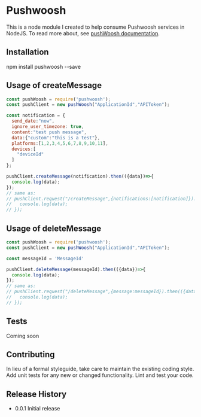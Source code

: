 Pushwoosh
================

This is a node module I created to help consume Pushwoosh services in NodeJS.
To read more about, see [pushWoosh documentation](https://docs.pushwoosh.com/platform-docs/).

## Installation

  npm install pushwoosh --save



## Usage of createMessage
```javascript
const pushWoosh = require('pushwoosh');
const pushClient = new pushWoosh("ApplicationId","APIToken");

const notification = {
  send_date:"now",
  ignore_user_timezone: true,
  content:"test push message",
  data:{"custom":"this is a test"},
  platforms:[1,2,3,4,5,6,7,8,9,10,11],
  devices:[
    "deviceId"
  ]
};

pushClient.createMessage(notification).then(({data})=>{
  console.log(data);
});
// same as:
// pushClient.request("/createMessage",{notifications:[notification]}).then(({data})=>{
//   console.log(data);
// });
```

## Usage of deleteMessage
```javascript
const pushWoosh = require('pushwoosh');
const pushClient = new pushWoosh("ApplicationId","APIToken");

const messageId = 'MessageId'

pushClient.deleteMessage(messageId).then(({data})=>{
  console.log(data);
});
// same as:
// pushClient.request("/deleteMessage",{message:messageId}).then(({data})=>{
//   console.log(data);
// });
```

## Tests

Coming soon

## Contributing

In lieu of a formal styleguide, take care to maintain the existing coding style.
Add unit tests for any new or changed functionality. Lint and test your code.

## Release History

* 0.0.1 Initial release
